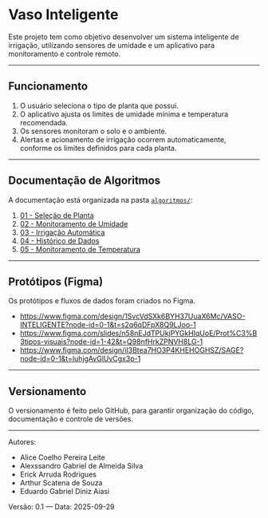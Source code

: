 # Vaso Inteligente

Este projeto tem como objetivo desenvolver um sistema inteligente de irrigação, utilizando sensores de umidade e um aplicativo para monitoramento e controle remoto.

---

## Funcionamento

1. O usuário seleciona o tipo de planta que possui.  
2. O aplicativo ajusta os limites de umidade mínima e temperatura recomendada.  
3. Os sensores monitoram o solo e o ambiente.  
4. Alertas e acionamento de irrigação ocorrem automaticamente, conforme os limites definidos para cada planta.

---

## Documentação de Algoritmos
A documentação está organizada na pasta [`algoritmos/`](./algoritmos):

1. [01 - Seleção de Planta](./algoritmos/01-selecao-planta.md)  
2. [02 - Monitoramento de Umidade](./algoritmos/02-monitoramento-umidade.md)  
3. [03 - Irrigação Automática](./algoritmos/03-irrigacao-automatica.md)  
4. [04 - Histórico de Dados](./algoritmos/04-historico-dados.md)  
5. [05 - Monitoramento de Temperatura](./algoritmos/05-monitoramento-temperatura.md)  

---

## Protótipos (Figma)
Os protótipos e fluxos de dados foram criados no Figma.  
- https://www.figma.com/design/1SvcVdSXk6BYH37UuaX6Mc/VASO-INTELIGENTE?node-id=0-1&t=s2q6qDFpX8Q9LJoo-1
- https://www.figma.com/slides/n58nEJdTPUkjPYGkHIqUoE/Prot%C3%B3tipos-visuais?node-id=1-42&t=Q98nfHrkZPNVH8LG-1
- https://www.figma.com/design/iI3Btea7HO3P4KHEHOGHSZ/SAGE?node-id=0-1&t=luhjgAvGlUvCgx3p-1

---

## Versionamento
O versionamento é feito pelo GitHub, para garantir organização do código, documentação e controle de versões.

---

Autores:  
- Alice Coelho Pereira Leite  
- Alexssandro Gabriel de Almeida Silva  
- Erick Arruda Rodrigues  
- Arthur Scatena de Souza  
- Eduardo Gabriel Diniz Aiasi  

Versão: 0.1 — Data: 2025-09-29
